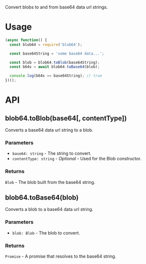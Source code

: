 Convert blobs to and from base64 data url strings.

# Usage

```js
(async function() {
  const blob64 = require('blob64');

  const base64String = 'some base64 data...';

  const blob = blob64.toBlob(base64String);
  const b64s = await blob64.toBase64(blob);

  console.log(b64s == base64String); // true
})();
```

# API

## blob64.toBlob(base64[, contentType])

Converts a base64 data url string to a blob.

### Parameters

- `base64: string` - The string to convert.
- `contentType: string` - *Optional* - Used for the Blob constructor.

### Returns

`Blob` - The blob built from the base64 string.

## blob64.toBase64(blob)

Converts a blob to a base64 data url string.

### Parameters

- `blob: Blob` - The blob to convert.

### Returns

`Promise` - A promise that resolves to the base64 string.